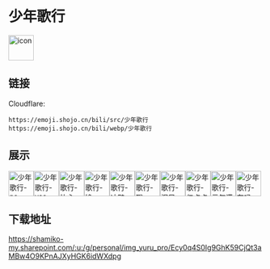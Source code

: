 # 少年歌行
<img src="https://emoji.shojo.cn/bili/src/少年歌行/icon.png" width="50" height="50" alt="icon">

## 链接
Cloudflare:
```
https://emoji.shojo.cn/bili/src/少年歌行
https://emoji.shojo.cn/bili/webp/少年歌行
```
## 展示
<img src="https://emoji.shojo.cn/bili/src/少年歌行/少年歌行-no.png" width="50" height="50" alt="少年歌行-no"><img src="https://emoji.shojo.cn/bili/src/少年歌行/少年歌行-yes.png" width="50" height="50" alt="少年歌行-yes"><img src="https://emoji.shojo.cn/bili/src/少年歌行/少年歌行-比心.png" width="50" height="50" alt="少年歌行-比心"><img src="https://emoji.shojo.cn/bili/src/少年歌行/少年歌行-馋.png" width="50" height="50" alt="少年歌行-馋"><img src="https://emoji.shojo.cn/bili/src/少年歌行/少年歌行-冲鸭.png" width="50" height="50" alt="少年歌行-冲鸭"><img src="https://emoji.shojo.cn/bili/src/少年歌行/少年歌行-戳.png" width="50" height="50" alt="少年歌行-戳"><img src="https://emoji.shojo.cn/bili/src/少年歌行/少年歌行-泪目.png" width="50" height="50" alt="少年歌行-泪目"><img src="https://emoji.shojo.cn/bili/src/少年歌行/少年歌行-亿点点.png" width="50" height="50" alt="少年歌行-亿点点"><img src="https://emoji.shojo.cn/bili/src/少年歌行/少年歌行-元气满满.png" width="50" height="50" alt="少年歌行-元气满满"><img src="https://emoji.shojo.cn/bili/src/少年歌行/少年歌行-在吗.png" width="50" height="50" alt="少年歌行-在吗">

## 下载地址

https://shamiko-my.sharepoint.com/:u:/g/personal/img_yuru_pro/Ecy0q4S0Ig9GhK59CjQt3aMBw4O9KPnAJXyHGK6idWXdpg